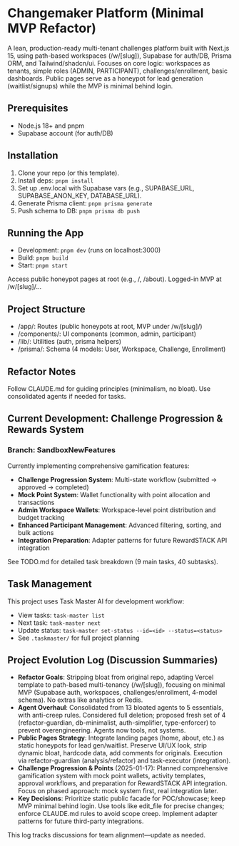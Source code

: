 # Changemaker Platform (Minimal MVP Refactor)

A lean, production-ready multi-tenant challenges platform built with Next.js 15, using path-based workspaces (/w/[slug]), Supabase for auth/DB, Prisma ORM, and Tailwind/shadcn/ui. Focuses on core logic: workspaces as tenants, simple roles (ADMIN, PARTICIPANT), challenges/enrollment, basic dashboards. Public pages serve as a honeypot for lead generation (waitlist/signups) while the MVP is minimal behind login.

## Prerequisites
- Node.js 18+ and pnpm
- Supabase account (for auth/DB)

## Installation
1. Clone your repo (or this template).
2. Install deps: `pnpm install`
3. Set up .env.local with Supabase vars (e.g., SUPABASE_URL, SUPABASE_ANON_KEY, DATABASE_URL).
4. Generate Prisma client: `pnpm prisma generate`
5. Push schema to DB: `pnpm prisma db push`

## Running the App
- Development: `pnpm dev` (runs on localhost:3000)
- Build: `pnpm build`
- Start: `pnpm start`

Access public honeypot pages at root (e.g., /, /about). Logged-in MVP at /w/[slug]/...

## Project Structure
- /app/: Routes (public honeypots at root, MVP under /w/[slug]/)
- /components/: UI components (common, admin, participant)
- /lib/: Utilities (auth, prisma helpers)
- /prisma/: Schema (4 models: User, Workspace, Challenge, Enrollment)

## Refactor Notes
Follow CLAUDE.md for guiding principles (minimalism, no bloat). Use consolidated agents if needed for tasks.

## Current Development: Challenge Progression & Rewards System

### Branch: SandboxNewFeatures
Currently implementing comprehensive gamification features:
- **Challenge Progression System**: Multi-state workflow (submitted → approved → completed)
- **Mock Point System**: Wallet functionality with point allocation and transactions
- **Admin Workspace Wallets**: Workspace-level point distribution and budget tracking
- **Enhanced Participant Management**: Advanced filtering, sorting, and bulk actions
- **Integration Preparation**: Adapter patterns for future RewardSTACK API integration

See TODO.md for detailed task breakdown (9 main tasks, 40 subtasks).

## Task Management
This project uses Task Master AI for development workflow:
- View tasks: `task-master list`
- Next task: `task-master next`
- Update status: `task-master set-status --id=<id> --status=<status>`
- See `.taskmaster/` for full project planning

## Project Evolution Log (Discussion Summaries)
- **Refactor Goals**: Stripping bloat from original repo, adapting Vercel template to path-based multi-tenancy (/w/[slug]), focusing on minimal MVP (Supabase auth, workspaces, challenges/enrollment, 4-model schema). No extras like analytics or Redis.
- **Agent Overhaul**: Consolidated from 13 bloated agents to 5 essentials, with anti-creep rules. Considered full deletion; proposed fresh set of 4 (refactor-guardian, db-minimalist, auth-simplifier, type-enforcer) to prevent overengineering. Agents now tools, not systems.
- **Public Pages Strategy**: Integrate landing pages (home, about, etc.) as static honeypots for lead gen/waitlist. Preserve UI/UX look, strip dynamic bloat, hardcode data, add comments for originals. Execution via refactor-guardian (analysis/refactor) and task-executor (integration).
- **Challenge Progression & Points** (2025-01-17): Planned comprehensive gamification system with mock point wallets, activity templates, approval workflows, and preparation for RewardSTACK API integration. Focus on phased approach: mock system first, real integration later.
- **Key Decisions**: Prioritize static public facade for POC/showcase; keep MVP minimal behind login. Use tools like edit_file for precise changes; enforce CLAUDE.md rules to avoid scope creep. Implement adapter patterns for future third-party integrations.

This log tracks discussions for team alignment—update as needed.
